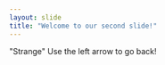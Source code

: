 ```yaml
---
layout: slide
title: "Welcome to our second slide!"
---
```

"Strange"
Use the left arrow to go back!
